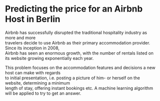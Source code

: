 Predicting the price for an Airbnb Host in Berlin
==================================================


Airbnb has successfully disrupted the traditional hospitality industry as more and more </br> 
travelers decide to use Airbnb as their primary accommodation provider. Since its inception in 2008, </br> 
Airbnb has seen an enormous growth, with the number of rentals listed on its website growing exponentially each year.

This problem focuses on the accommodation features and decisions a new host can make with regards </br> 
to initial presentation, i.e. posting a picture of him- or herself on the website, determining a minimum </br> 
length of stay, offering instant bookings etc. A machine learning algorithm will be applied to try to get an answer.
